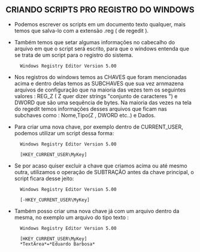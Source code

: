 CRIANDO SCRIPTS PRO REGISTRO DO WINDOWS
----------------------------------------

- Podemos escrever os scripts em um documento texto qualquer, mais temos que salva-lo com a extensão  .reg ( de regedit ).
- Também temos que setar algumas informações no cabecalho do arquivo em que o script será escrito, para que o windows entenda que se trata de um script para o registro do sistema.

		Windows Registry Editor Version 5.00

- Nos registros do windows temos as CHAVES que foram mencionadas acima e dentro delas temos as SUBCHAVES que sua vez arnmazena arquivos de configuração que na maioria das vezes tem os seguintes valores : REG_Z ( Z quer dizer strings "conjunto de caracteres ") e DWORD que são uma sequência de bytes. Na maioria das vezes na tela do regedit temos informações desses arquivos que ficam nas subchaves como : Nome,Tipo(Z , DWORD etc..) e Dados.


- Para criar uma nova chave, por exemplo dentro de CURRENT_USER, podemos utilizar um script dessa forma:

		Windows Registry Editor Version 5.00

		[HKEY_CURRENT_USER\MyKey]

- Se por acaso quiser excluir a chave que criamos acima ou até mesmo outra, utilizamos o operação de SUBTRAÇÃO antes da chave principal, o script ficara desse jeito:

		Windows Registry Editor Version 5.00

		[-HKEY_CURRENT_USER\MyKey]


- Também posso criar uma nova chave já com um arquivo dentro da mesma, no exemplo um arquivo do tipo texto : 


		Windows Registry Editor Version 5.00

		[HKEY_CURRENT_USER\MyKey]
		*TextArea*=*Eduardo Barbosa*

